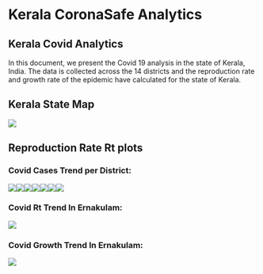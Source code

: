 Kerala CoronaSafe Analytics
================

## Kerala Covid Analytics

In this document, we present the Covid 19 analysis in the state of
Kerala, India. The data is collected across the 14 districts and the
reproduction rate and growth rate of the epidemic have calculated for
the state of Kerala.

## Kerala State Map

![](Analytics_files/figure-gfm/kerala_map-1.png)<!-- -->

## Reproduction Rate Rt plots

### Covid Cases Trend per District:

![](Analytics_files/figure-gfm/Covid_Cases_Trend-1.png)<!-- -->![](Analytics_files/figure-gfm/Covid_Cases_Trend-2.png)<!-- -->![](Analytics_files/figure-gfm/Covid_Cases_Trend-3.png)<!-- -->![](Analytics_files/figure-gfm/Covid_Cases_Trend-4.png)<!-- -->![](Analytics_files/figure-gfm/Covid_Cases_Trend-5.png)<!-- -->![](Analytics_files/figure-gfm/Covid_Cases_Trend-6.png)<!-- -->![](Analytics_files/figure-gfm/Covid_Cases_Trend-7.png)<!-- -->

### Covid Rt Trend In Ernakulam:

![](Analytics_files/figure-gfm/Covid_Rt_Trend-1.png)<!-- -->

### Covid Growth Trend In Ernakulam:

![](Analytics_files/figure-gfm/Covid_Gt_Trend-1.png)<!-- -->
